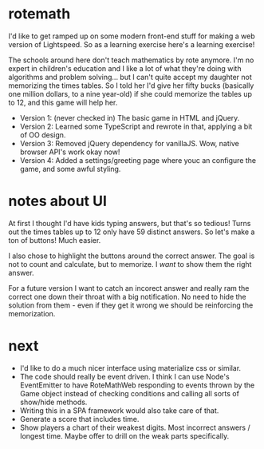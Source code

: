 # rotemath
I'd like to get ramped up on some modern front-end stuff for making a web version of Lightspeed. So as a learning exercise here's a 
learning exercise!

The schools around here don't teach mathematics by rote anymore. I'm no expert in children's education and I like a lot of what they're 
doing with algorithms and problem solving... but I can't quite accept my daughter not memorizing the times tables. So I told her
I'd give her fifty bucks (basically one million dollars, to a nine year-old) if she could memorize the tables up to 12, and this game will help her.

  * Version 1: (never checked in) The basic game in HTML and jQuery.
  * Version 2: Learned some TypeScript and rewrote in that, applying a bit of OO design.
  * Version 3: Removed jQuery dependency for vanillaJS. Wow, native browser API's work okay now!
  * Version 4: Added a settings/greeting page where youc an configure the game, and some awful styling.

# notes about UI
At first I thought I'd have kids typing answers, but that's so tedious! Turns out the times tables up to 12 only have 59 distinct answers. So let's make a ton of buttons! Much easier.

I also chose to highlight the buttons around the correct answer. The goal is not to count and calculate, but to memorize. I *want* to show them the right answer.

For a future version I want to catch an incorect answer and really ram the correct one down their throat with a big notification. No need to hide the solution from them - even if
they get it wrong we should be reinforcing the memorization.

# next
  * I'd like to do a much nicer interface using materialize css or similar.
  * The code should really be event driven. I think I can use Node's EventEmitter to have RoteMathWeb responding to events thrown by the 
  Game object instead of checking conditions and calling all sorts of show/hide methods.
  * Writing this in a SPA framework would also take care of that.
  * Generate a score that includes time.
  * Show players a chart of their weakest digits. Most incorrect answers / longest time. Maybe offer to drill on the weak parts specifically.
